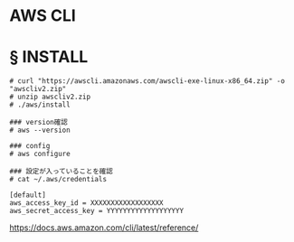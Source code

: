 # AWS CLI
# § INSTALL
```
# curl "https://awscli.amazonaws.com/awscli-exe-linux-x86_64.zip" -o "awscliv2.zip"
# unzip awscliv2.zip
# ./aws/install
```
```
### version確認
# aws --version
```
```
### config
# aws configure
```
```
### 設定が入っていることを確認
# cat ~/.aws/credentials
```
```
[default]
aws_access_key_id = XXXXXXXXXXXXXXXXXX
aws_secret_access_key = YYYYYYYYYYYYYYYYYYY
```
https://docs.aws.amazon.com/cli/latest/reference/
